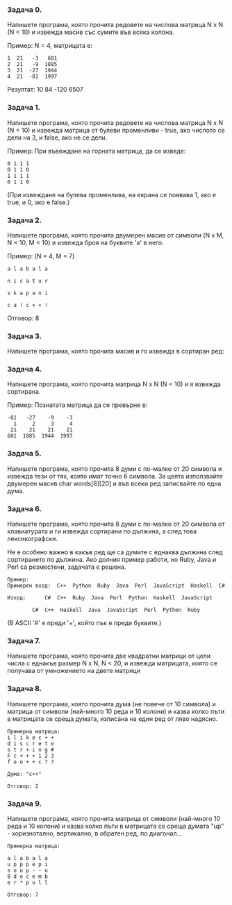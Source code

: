 ### Задача 0.

Напишете програма, която прочита редовете на числова матрица
N x N (N < 10) и извежда масив със сумите във всяка колона.

Пример: N = 4, матрицата е:

    1  21   -3   681 
    2  21   -9  1885
    3  21  -27  1944
    4  21  -81  1997

Резултат: 10 84 -120 6507

### Задача 1.

Напишете програма, която прочита редовете на числова матрица
N x N (N < 10) и извежда матрица от булеви променливи - true, ако
числото се дели на 3, и false, ако не се дели.

Пример: При въвеждане на горната матрица, да се изведе:

    0 1 1 1
    0 1 1 0
    1 1 1 1
    0 1 1 0

(При извеждане на булева променлива, на екрана се появава 1, ако е true, и 0, ако е false.)

### Задача 2.
Напишете програма, която прочита двумерен масив от символи (N x M, N < 10, M < 10) и извежда броя на
буквите 'a' в него.

Пример: (N = 4, M = 7)

    a l a b a l a

    n i c a t u r

    s k a p a n i

    c a ! c + + !

Отговор: 8

### Задача 3.
Напишете програма, която прочита масив и го извежда в сортиран ред:

### Задача 4.

Напишете програма, която прочита матрица N x N (N < 10) и я извежда сортирана.

Пример: Познатата матрица да се превърне в:

    -81   -27    -9    -3
      1     2     3     4
     21    21    21    21
    681  1885  1944  1997

### Задача 5.
Напишете програма, която прочита 8 думи с по-малко от 20 символа и извежда тези от тях, които имат точно 6 символа.
За целта използвайте двумерен масив char words[8][20] и във всеки ред записвайте по една дума.

### Задача 6.
Напишете програма, която прочита 8 думи с по-малко от 20 символа от клавиатурата и ги извежда сортирани по дължина,
а след това лексикографски.

Не е особено важно в какъв ред ще са думите с еднаква дължина след сортирането по дължина.
Ако долния пример работи, но Ruby, Java и Perl са резместени, задачата е решена.

	Пример:
	Примерен вход:	C++  Python  Ruby  Java  Perl  JavaScript  Haskell  C#
	
	Изход:		C#  C++  Ruby  Java  Perl  Python  Haskell  JavaScript

			C#  C++  Haskell  Java  JavaScript  Perl  Python  Ruby
	
(В ASCII '#' e преди '+', който пък е преди буквите.)

### Задача 7.
Напишете програма, която прочита две квадратни матрици от цели числа с еднакъв размер N x N, N < 20, и извежда 
матрицата, която се получава от умножението на двете матрици

### Задача 8.

Напишете програма, която прочита дума (не повече от 10 символа) и матрица от символи (най-много 10 реда и 10 колони)
и казва колко пъти в матрицата се среща думата, изписана на един ред от ляво надясно.

	Примерна матрица:
	i l i k e c + +
	d i s c r e t e
	s t r + i n g #
	F c + + + 1 2 3
	f o o + + c ? ?

	Дума: "c++"

	Отговор: 2

### Задача 9.

Напишете програма, която прочита матрица от символи (най-много 10 реда и 10 колони)
и казва колко пъти в матрицата се среща думата "up" - хоризнотално, вертикално, в обратен ред, по диагонал...

	Примерна матрица:

	a l a b a l a
	u p p p e p i
	s o u p - - u
	8 d е c e m b
	e r * p u l l

	Отговор: 7